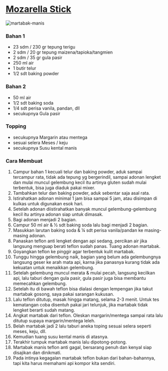 # [Mozarella Stick](https://cookpad.com/id/resep/13983959-martabak-manis-teflon-anti-gagal-tips-bersarang)<br>
![martabak-manis](https://img-global.cpcdn.com/recipes/b7af95d069b63aa9/1200x630cq70/photo.jpg)

### Bahan 1
- 23 sdm / 230 gr tepung terigu
- 2 sdm / 20 gr tepung maizena/tapioka/tangmien
- 2 sdm / 35 gr gula pasir
- 250 ml air
- 1 butir telur
- 1/2 sdt baking powder

### Bahan 2
- 50 ml air
- 1/2 sdt baking soda
- 1/4 sdt perisa vanila, pandan, dll
- secukupnya Gula pasir

### Topping
- secukupnya Margarin atau mentega
- sesuai selera Meses / keju
- secukupnya Susu kental manis

### Cara Membuat

1. Campur bahan 1 kecuali telur dan baking powder, aduk sampai tercampur rata, tidak ada tepung yg bergerindil, sampai adonan lengket dan mulai muncul gelembung kecil itu artinya gluten sudah mulai terbentuk, bisa juga diaduk pakai mixer.<br>
2. Tambahkan telur dan baking powder, aduk sebentar saja asal rata.<br>
3. Istirahatkan adonan minimal 1 jam bisa sampai 5 jam, atau disimpan di kulkas untuk digunakan esok hari.<br>
4. Setelah adonan diistirahatkan banyak muncul gelembung-gelembung kecil itu artinya adonan siap untuk dimasak.<br>
5. Bagi adonan menjadi 2 bagian.<br>
6. Campur 50 ml air & ½ sdt baking soda lalu bagi menjadi 2 bagian.<br>
7. Masukkan larutan baking soda & ¼ sdt perisa vanila/pandan ke masing-masing adonan.<br>
8. Panaskan teflon anti lengket dengan api sedang, percikan air jika langsung menguap berati teflon sudah panas. Tuang adonan martabak.<br>
9. Goyangkan teflon ke pinggir agar terbentuk kulit martabak.<br>
10. Tunggu hingga gelembung naik, bagian yang belum ada gelembungnya langsung geser ke arah mata api, karna jika panasnya kurang tidak ada kekuatan untuk menaikkan gelembung.<br>
11. Setelah gelembung muncul merata & mulai pecah, langsung kecilkan api, lalu taburi dengan gula pasir, gula pasir juga bisa membantu memecahkan gelembung.<br>
12. Setelah itu di bawah teflon bisa dialasi dengan lempengan jika takut martabak gosong, saya pakai sarangan kukusan.<br>
13. Lalu teflon ditutup, masak hingga matang, selama 2-3 menit. Untuk tes kematangan coba disentuh pakai jari telunjuk, jika martabak tidak lengket berarti sudah matang.<br>
14. Angkat martabak dari teflon.
Oleskan margarin/mentega sampai rata lalu ditutup supaya margarin/mentega leleh.<br>
15. Belah martabak jadi 2 lalu taburi aneka toping sesuai selera seperti meses, keju, dll.<br>
16. Kemudian tuang susu kental manis di atasnya.<br>
17. Terakhir tumpuk martabak manis lalu dipotong-potong.<br>
18. Martabak manis teflon anti gagal, bersarang penuh dan kenyal siap disajikan dan dinikmati.<br>
19. Pada intinya kegagalan martabak teflon bukan dari bahan-bahannya, tapi kita harus memahami api kompor kita sendiri.<br>
